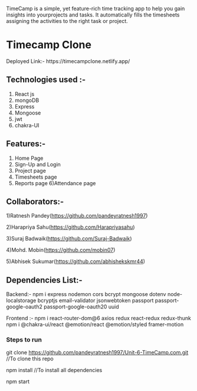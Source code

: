TimeCamp is a simple, yet feature-rich time tracking app to help you gain insights into yourprojects and tasks. It automatically fills the timesheets assigning the activities to the right task or project.

<h1>Timecamp Clone</h1>

<p>Deployed Link:- https://timecampclone.netlify.app/ </p>


## Technologies used :-
1) React js
2) mongoDB
3) Express
4) Mongoose
5) jwt
6) chakra-UI


## Features:-
1) Home Page
2) Sign-Up and Login
3) Project page
4) Timesheets page
5) Reports page
6)Attendance page



## Collaborators:-
1)Ratnesh Pandey(https://github.com/pandeyratnesh1997)

2)Harapriya Sahu(https://github.com/Harapriyasahu)

3)Suraj Badwaik(https://github.com/Suraj-Badwaik)

4)Mohd. Mobin(https://github.com/mobin07)

5)Abhisek Sukumar(https://github.com/abhishekskmr44)
 
## Dependencies List:-
Backend:- npm i express nodemon cors bcrypt mongoose dotenv node-localstorage bcryptjs email-validator jsonwebtoken passport passport-google-oauth2 passport-google-oauth20 uuid


Frontend :- npm i react-router-dom@6 axios redux react-redux redux-thunk
            npm i @chakra-ui/react @emotion/react @emotion/styled framer-motion


### Steps to run
git clone https://github.com/pandeyratnesh1997/Unit-6-TimeCamp.com.git  //To clone this repo

npm install    //To install all dependencies

npm start

